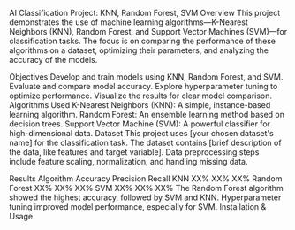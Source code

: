 AI Classification Project: KNN, Random Forest, SVM
Overview
This project demonstrates the use of machine learning algorithms—K-Nearest Neighbors (KNN), Random Forest, and Support Vector Machines (SVM)—for classification tasks. The focus is on comparing the performance of these algorithms on a dataset, optimizing their parameters, and analyzing the accuracy of the models.

Objectives
Develop and train models using KNN, Random Forest, and SVM.
Evaluate and compare model accuracy.
Explore hyperparameter tuning to optimize performance.
Visualize the results for clear model comparison.
Algorithms Used
K-Nearest Neighbors (KNN): A simple, instance-based learning algorithm.
Random Forest: An ensemble learning method based on decision trees.
Support Vector Machine (SVM): A powerful classifier for high-dimensional data.
Dataset
This project uses [your chosen dataset's name] for the classification task. The dataset contains [brief description of the data, like features and target variable]. Data preprocessing steps include feature scaling, normalization, and handling missing data.

Results
Algorithm	Accuracy	Precision	Recall
KNN	XX%	XX%	XX%
Random Forest	XX%	XX%	XX%
SVM	XX%	XX%	XX%
The Random Forest algorithm showed the highest accuracy, followed by SVM and KNN.
Hyperparameter tuning improved model performance, especially for SVM.
Installation & Usage
